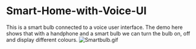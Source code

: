 # Smart-Home-with-Voice-UI
This is a smart bulb connected to a voice user interface. The demo here shows that with a handphone and a smart bulb we can turn the bulb on, off and display different colours.
![Smartbulb.gif](smartbulb.gif)

